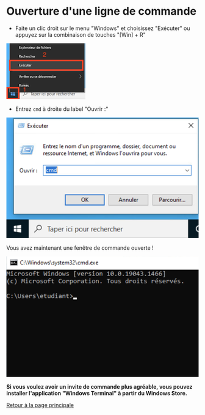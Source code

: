 # Ouverture d'une ligne de commande

- Faite un clic droit sur le menu "Windows" et choisissez "Exécuter" ou appuyez sur la combinaison de touches "[Win] + R"

![Lancer le programme exécuter](img/cmd_menu_executer.png)

- Entrez ```cmd``` à droite du label "Ouvrir :"

![Lancer une invite de commande](img/cmd_menu_executer_commande.png)

Vous avez maintenant une fenêtre de commande ouverte !

![Exemple de fenêtre d'invite de commande](img/cmd_menu_exemple.png)

**Si vous voulez avoir un invite de commande plus agréable, vous pouvez installer l'application "Windows Terminal" à partir du Windows Store.**

[Retour à la page principale](README.md)
